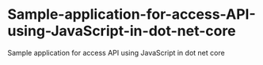 # Sample-application-for-access-API-using-JavaScript-in-dot-net-core
Sample application for access API using JavaScript in dot net core
